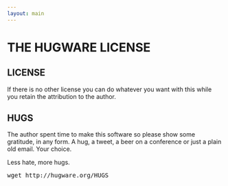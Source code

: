 ```yaml
---
layout: main
---
```


<div class="license">
  <h1> THE HUGWARE LICENSE </h1>

  <h2> LICENSE </h2>

  <p>
    If there is no other license you can do whatever you want with this while you
    retain the attribution to the author.
  </p>

  <h2> HUGS </h2>

  <p>
    The author spent time to make this software so please show some gratitude,
    in any
    form. A hug, a tweet, a beer on a conference or just a plain old email. Your
    choice.
  </p>

  <p> Less hate, more hugs.  </p>
  <pre>wget http://hugware.org/HUGS</pre>
</div>
